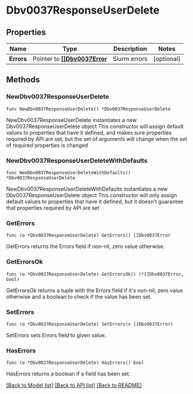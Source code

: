 # Dbv0037ResponseUserDelete

## Properties

Name | Type | Description | Notes
------------ | ------------- | ------------- | -------------
**Errors** | Pointer to [**[]Dbv0037Error**](Dbv0037Error.md) | Slurm errors | [optional] 

## Methods

### NewDbv0037ResponseUserDelete

`func NewDbv0037ResponseUserDelete() *Dbv0037ResponseUserDelete`

NewDbv0037ResponseUserDelete instantiates a new Dbv0037ResponseUserDelete object
This constructor will assign default values to properties that have it defined,
and makes sure properties required by API are set, but the set of arguments
will change when the set of required properties is changed

### NewDbv0037ResponseUserDeleteWithDefaults

`func NewDbv0037ResponseUserDeleteWithDefaults() *Dbv0037ResponseUserDelete`

NewDbv0037ResponseUserDeleteWithDefaults instantiates a new Dbv0037ResponseUserDelete object
This constructor will only assign default values to properties that have it defined,
but it doesn't guarantee that properties required by API are set

### GetErrors

`func (o *Dbv0037ResponseUserDelete) GetErrors() []Dbv0037Error`

GetErrors returns the Errors field if non-nil, zero value otherwise.

### GetErrorsOk

`func (o *Dbv0037ResponseUserDelete) GetErrorsOk() (*[]Dbv0037Error, bool)`

GetErrorsOk returns a tuple with the Errors field if it's non-nil, zero value otherwise
and a boolean to check if the value has been set.

### SetErrors

`func (o *Dbv0037ResponseUserDelete) SetErrors(v []Dbv0037Error)`

SetErrors sets Errors field to given value.

### HasErrors

`func (o *Dbv0037ResponseUserDelete) HasErrors() bool`

HasErrors returns a boolean if a field has been set.


[[Back to Model list]](../README.md#documentation-for-models) [[Back to API list]](../README.md#documentation-for-api-endpoints) [[Back to README]](../README.md)


